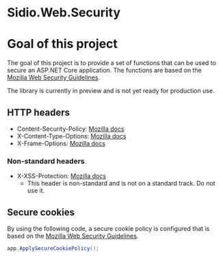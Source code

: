 # Sidio.Web.Security

# Goal of this project
The goal of this project is to provide a set of functions that can be used to secure an ASP.NET Core application.
The functions are based on the [Mozilla Web Security Guidelines](https://infosec.mozilla.org/guidelines/web_security).

The library is currently in preview and is not yet ready for production use.

## HTTP headers
- Content-Security-Policy: [Mozilla docs](https://developer.mozilla.org/en-US/docs/Web/HTTP/Headers/Content-Security-Policy)
- X-Content-Type-Options: [Mozilla docs](https://developer.mozilla.org/en-US/docs/Web/HTTP/Headers/X-Content-Type-Options)
- X-Frame-Options: [Mozilla docs](https://developer.mozilla.org/en-US/docs/Web/HTTP/Headers/X-Frame-Options)

### Non-standard headers
- X-XSS-Protection: [Mozilla docs](https://developer.mozilla.org/en-US/docs/Web/HTTP/Headers/X-XSS-Protection)
  - This header is non-standard and is not on a standard track. Do not use it.

## Secure cookies
By using the following code, a secure cookie policy is configured that is based 
on the [Mozilla Web Security Guidelines](https://infosec.mozilla.org/guidelines/web_security).
```csharp
app.ApplySecureCookiePolicy();
```
